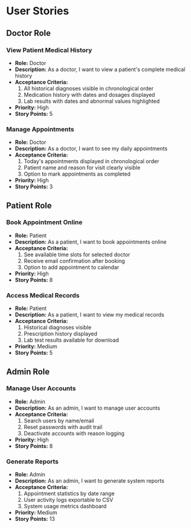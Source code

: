 # User Stories

## Doctor Role

### View Patient Medical History
* **Role:** Doctor
* **Description:** As a doctor, I want to view a patient's complete medical history
* **Acceptance Criteria:**
  1. All historical diagnoses visible in chronological order
  2. Medication history with dates and dosages displayed
  3. Lab results with dates and abnormal values highlighted
* **Priority:** High
* **Story Points:** 5

### Manage Appointments
* **Role:** Doctor
* **Description:** As a doctor, I want to see my daily appointments
* **Acceptance Criteria:**
  1. Today's appointments displayed in chronological order
  2. Patient name and reason for visit clearly visible
  3. Option to mark appointments as completed
* **Priority:** High
* **Story Points:** 3

## Patient Role

### Book Appointment Online
* **Role:** Patient
* **Description:** As a patient, I want to book appointments online
* **Acceptance Criteria:**
  1. See available time slots for selected doctor
  2. Receive email confirmation after booking
  3. Option to add appointment to calendar
* **Priority:** High
* **Story Points:** 8

### Access Medical Records
* **Role:** Patient
* **Description:** As a patient, I want to view my medical records
* **Acceptance Criteria:**
  1. Historical diagnoses visible
  2. Prescription history displayed
  3. Lab test results available for download
* **Priority:** Medium
* **Story Points:** 5

## Admin Role

### Manage User Accounts
* **Role:** Admin
* **Description:** As an admin, I want to manage user accounts
* **Acceptance Criteria:**
  1. Search users by name/email
  2. Reset passwords with audit trail
  3. Deactivate accounts with reason logging
* **Priority:** High
* **Story Points:** 8

### Generate Reports
* **Role:** Admin
* **Description:** As an admin, I want to generate system reports
* **Acceptance Criteria:**
  1. Appointment statistics by date range
  2. User activity logs exportable to CSV
  3. System usage metrics dashboard
* **Priority:** Medium
* **Story Points:** 13
